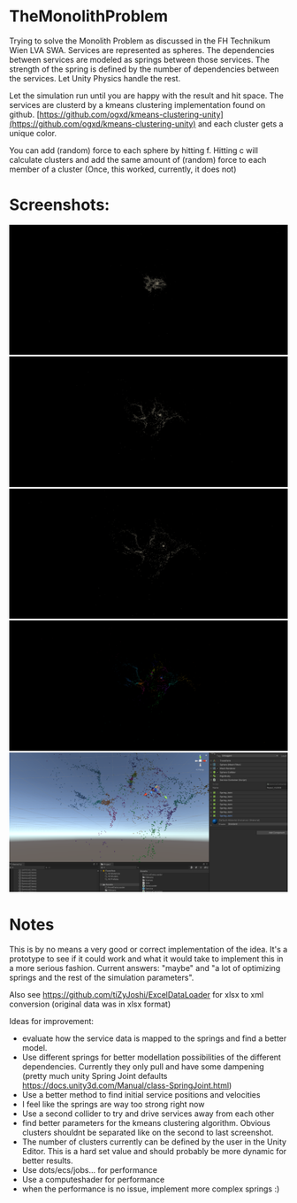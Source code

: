 # TheMonolithProblem

Trying to solve the Monolith Problem as discussed in the FH Technikum Wien LVA SWA.
Services are represented as spheres. The dependencies between services are modeled as springs between those services. The strength of the spring is defined by the number of dependencies between the services. Let Unity Physics handle the rest.

Let the simulation run until you are happy with the result and hit space.
The services are clusterd by a kmeans clustering implementation found on github.
[https://github.com/ogxd/kmeans-clustering-unity](https://github.com/ogxd/kmeans-clustering-unity) 
and each cluster gets a unique color.

You can add (random) force to each sphere by hitting f. 
Hitting c will calculate clusters and add the same amount of (random) force to each member of a cluster
(Once, this worked, currently, it does not)

# Screenshots:

![alt text](https://github.com/tiZyJoshi/TheMonolithProblem/blob/main/Screenshots/Screenshot%202020-12-01%20225332.png "")
![alt text](https://github.com/tiZyJoshi/TheMonolithProblem/blob/main/Screenshots/Screenshot%202020-12-01%20225414.png "")
![alt text](https://github.com/tiZyJoshi/TheMonolithProblem/blob/main/Screenshots/Screenshot%202020-12-01%20225437.png "")
![alt text](https://github.com/tiZyJoshi/TheMonolithProblem/blob/main/Screenshots/Screenshot%202020-12-01%20230639.png "")
![alt text](https://github.com/tiZyJoshi/TheMonolithProblem/blob/main/Screenshots/Screenshot%202020-12-01%20231248.png "")

# Notes

This is by no means a very good or correct implementation of the idea. It's a prototype to see if it could work and what it would take to implement this in a more serious fashion.
Current answers: "maybe" and "a lot of optimizing springs and the rest of the simulation parameters".

Also see https://github.com/tiZyJoshi/ExcelDataLoader for xlsx to xml conversion (original data was in xlsx format)

Ideas for improvement:
+ evaluate how the service data is mapped to the springs and find a better model.
+ Use different springs for better modellation possibilities of the different dependencies. Currently they only pull and have some dampening (pretty much unity Spring Joint defaults https://docs.unity3d.com/Manual/class-SpringJoint.html)
+ Use a better method to find initial service positions and velocities
+ I feel like the springs are way too strong right now
+ Use a second collider to try and drive services away from each other
+ find better parameters for the kmeans clustering algorithm. Obvious clusters shouldnt be separated like on the second to last screenshot. 
+ The number of clusters currently can be defined by the user in the Unity Editor. This is a hard set value and should probably be more dynamic for better results.
+ Use dots/ecs/jobs... for performance
+ Use a computeshader for performance
+ when the performance is no issue, implement more complex springs :)

